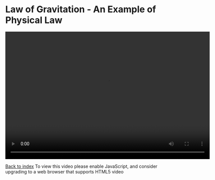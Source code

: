   <meta name="viewport" content="width=device-width, initial-scale=1">
  <link href="https://amp.azure.net/libs/amp/latest/skins/amp-default/azuremediaplayer.min.css" rel="stylesheet">
  <script src="https://amp.azure.net/libs/amp/latest/azuremediaplayer.min.js"></script>

# Law of Gravitation - An Example of Physical Law

<video id="azuremediaplayer" class="azuremediaplayer amp-default-skin amp-big-play-centered" controls="" autoplay="" width="640" height="400" poster="" data-setup="{}" tabindex="0"><source src="https://projecttuva.streaming.mediaservices.windows.net/5c3823db-d97f-4997-8c81-34920fbc2f03/L1_Law_of_Gravitation_23.97_1500kbps.ism/manifest/manifest" type="application/vnd.ms-sstr+xml">

[Back to index](index.html)
To view this video please enable JavaScript, and consider upgrading to a web browser that supports HTML5 video

</video>
